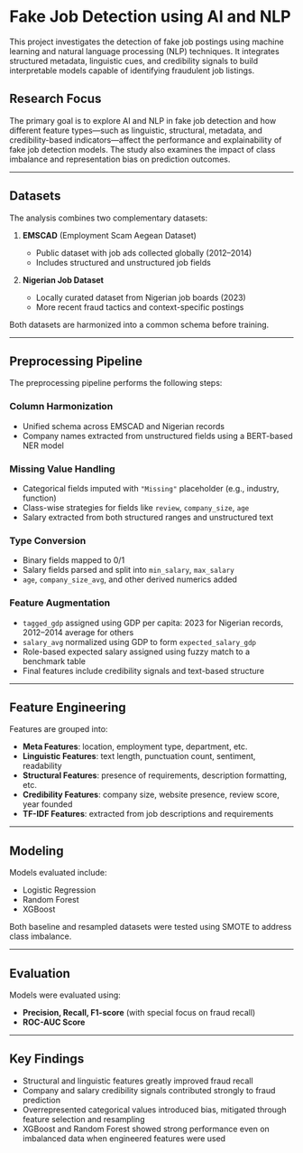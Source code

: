 # Fake Job Detection using AI and NLP

This project investigates the detection of fake job postings using machine learning and natural language processing (NLP) techniques. It integrates structured metadata, linguistic cues, and credibility signals to build interpretable models capable of identifying fraudulent job listings.

## Research Focus

The primary goal is to explore AI and NLP in fake job detection and how different feature types—such as linguistic, structural, metadata, and credibility-based indicators—affect the performance and explainability of fake job detection models. The study also examines the impact of class imbalance and representation bias on prediction outcomes.

---

## Datasets

The analysis combines two complementary datasets:

1. **EMSCAD** (Employment Scam Aegean Dataset)  
   - Public dataset with job ads collected globally (2012–2014)
   - Includes structured and unstructured job fields

2. **Nigerian Job Dataset**  
   - Locally curated dataset from Nigerian job boards (2023)
   - More recent fraud tactics and context-specific postings

Both datasets are harmonized into a common schema before training.

---

##  Preprocessing Pipeline

The preprocessing pipeline performs the following steps:

### Column Harmonization
- Unified schema across EMSCAD and Nigerian records
- Company names extracted from unstructured fields using a BERT-based NER model

### Missing Value Handling
- Categorical fields imputed with `"Missing"` placeholder (e.g., industry, function)
- Class-wise strategies for fields like `review`, `company_size`, `age`
- Salary extracted from both structured ranges and unstructured text

###  Type Conversion
- Binary fields mapped to 0/1
- Salary fields parsed and split into `min_salary`, `max_salary`
- `age`, `company_size_avg`, and other derived numerics added

###  Feature Augmentation
- `tagged_gdp` assigned using GDP per capita: 2023 for Nigerian records, 2012–2014 average for others
- `salary_avg` normalized using GDP to form `expected_salary_gdp`
- Role-based expected salary assigned using fuzzy match to a benchmark table
- Final features include credibility signals and text-based structure

---

##  Feature Engineering

Features are grouped into:

- **Meta Features**: location, employment type, department, etc.
- **Linguistic Features**: text length, punctuation count, sentiment, readability
- **Structural Features**: presence of requirements, description formatting, etc.
- **Credibility Features**: company size, website presence, review score, year founded
- **TF-IDF Features**: extracted from job descriptions and requirements

---

##  Modeling

Models evaluated include:

- Logistic Regression
- Random Forest
- XGBoost

Both baseline and resampled datasets were tested using SMOTE to address class imbalance.

---

## Evaluation

Models were evaluated using:

- **Precision, Recall, F1-score** (with special focus on fraud recall)
- **ROC-AUC Score**

---

##  Key Findings

- Structural and linguistic features greatly improved fraud recall
- Company and salary credibility signals contributed strongly to fraud prediction
- Overrepresented categorical values introduced bias, mitigated through feature selection and resampling
- XGBoost and Random Forest showed strong performance even on imbalanced data when engineered features were used


